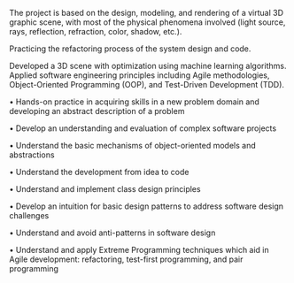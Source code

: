 The project is based on the design, modeling, and rendering of a virtual 3D graphic scene, with most of the physical phenomena involved (light source, rays, reflection, refraction, color, shadow, etc.). 

Practicing the refactoring process of the system design and code.

Developed a 3D scene with optimization using machine learning algorithms. Applied software engineering principles including Agile methodologies, Object-Oriented Programming (OOP), and Test-Driven Development (TDD).

• Hands-on practice in acquiring skills in a new problem domain and developing an abstract description of a problem

• Develop an understanding and evaluation of complex software projects

• Understand the basic mechanisms of object-oriented models and abstractions

• Understand the development from idea to code

• Understand and implement class design principles

• Develop an intuition for basic design patterns to address software design challenges

• Understand and avoid anti-patterns in software design

• Understand and apply Extreme Programming techniques which aid in Agile development: refactoring, test-first programming, and pair programming
